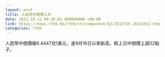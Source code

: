```yaml
---
layout: post
title: 人民幣中間價上升
date: 2021-10-12 09:20:01.000000000 +08:00
link: https://news.rthk.hk/rthk/ch/component/k2/1614755-20211012.htm
categories: rthk
---
```


人民幣中間價報6.4447兌1美元，是9月16日以來新高，較上日中間價上調32點子。
